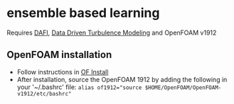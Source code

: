 # ensemble based learning

Requires [DAFI](https://github.com/xiaoh/DAFI), [Data Driven Turbulence Modeling](https://github.com/cmichelenstrofer/Data-Driven-Turbulence-Modeling) and OpenFOAM v1912

## OpenFOAM installation
- Follow instructions in [OF Install](https://www.cemf.ir/how-to-install-openfoam-v1912-from-source-pack/)
- After installation, source the OpenFOAM 1912 by adding the following in your '~/.bashrc' file:
  `alias of1912="source $HOME/OpenFOAM/OpenFOAM-v1912/etc/bashrc"`
  
  

